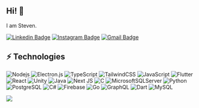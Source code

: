 ## Hi! 👋

I am Steven.

[![Linkedin Badge](https://img.shields.io/badge/-Steven-blue?style=flat-square&logo=Linkedin&logoColor=white&link=https://www.linkedin.com/in/steven-53b70a251/)](https://www.linkedin.com/in/steven-53b70a251/)
[![Instagram Badge](https://img.shields.io/badge/-stevengnb-purple?style=flat-square&logo=instagram&logoColor=white&link=https://instagram.com/stevengnb/)](https://instagram.com/stevengnb)
[![Gmail Badge](https://img.shields.io/badge/-blogstevens@gmail.com-c14438?style=flat-square&logo=Gmail&logoColor=white&link=mailto:blogstevens@gmail.com)](mailto:blogstevens@gmail.com)


## ⚡ Technologies

![Nodejs](https://img.shields.io/badge/-Nodejs-black?style=flat-square&logo=Node.js)
![Electron.js](https://img.shields.io/badge/Electron-191970?style=for-the-badge&logo=Electron&logoColor=white)
![TypeScript](https://img.shields.io/badge/-TypeScript-007ACC?style=flat-square&logo=typescript)
![TailwindCSS](https://img.shields.io/badge/tailwindcss-%2338B2AC.svg?style=for-the-badge&logo=tailwind-css&logoColor=white)
![JavaScript](https://img.shields.io/badge/javascript-%23323330.svg?style=for-the-badge&logo=javascript&logoColor=%23F7DF1E)
![Flutter](https://img.shields.io/badge/Flutter-%2302569B.svg?style=for-the-badge&logo=Flutter&logoColor=white)
![React](https://img.shields.io/badge/-React-black?style=flat-square&logo=react)
![Unity](https://img.shields.io/badge/unity-%23000000.svg?style=for-the-badge&logo=unity&logoColor=white)
![Java](https://img.shields.io/badge/-java-E34A86?style=flat-square&logo=java)
![Next JS](https://img.shields.io/badge/Next-black?style=for-the-badge&logo=next.js&logoColor=white)
![C](https://img.shields.io/badge/c-%2300599C.svg?style=for-the-badge&logo=c&logoColor=white)
![MicrosoftSQLServer](https://img.shields.io/badge/Microsoft%20SQL%20Server-CC2927?style=for-the-badge&logo=microsoft%20sql%20server&logoColor=white)
![Python](https://img.shields.io/badge/-Python-black?style=flat-square&logo=Python)
![PostgreSQL](https://img.shields.io/badge/-PostgreSQL-336791?style=flat-square&logo=postgresql)
![C#](https://img.shields.io/badge/c%23-%23239120.svg?style=for-the-badge&logo=csharp&logoColor=white)
![Firebase](https://img.shields.io/badge/firebase-a08021?style=for-the-badge&logo=firebase&logoColor=ffcd34)
![Go](https://img.shields.io/badge/go-%2300ADD8.svg?style=for-the-badge&logo=go&logoColor=white)
![GraphQL](https://img.shields.io/badge/-GraphQL-E10098?style=flat-square&logo=graphql)
![Dart](https://img.shields.io/badge/dart-%230175C2.svg?style=for-the-badge&logo=dart&logoColor=white)
![MySQL](https://img.shields.io/badge/-MySQL-black?style=flat-square&logo=mysql)

![](https://github-readme-stats-git-masterrstaa-rickstaa.vercel.app/api/top-langs/?username=victorhalimm&include_all_commits=true&count_private=true&layout=compact&langs_count=8&size_weight=0.5&count_weight=0.5)
